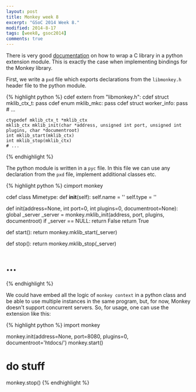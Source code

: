 ```yaml
---
layout: post
title: Monkey week 8
excerpt: "GSoC 2014 Week 8."
modified: 2014-8-17
tags: [week8, gsoc2014]
comments: true
---
```


There is very good [documentation](http://docs.cython.org/src/tutorial/clibraries.html) on how to wrap a C library in a python extension module. This is exactly the case when implementing bindings for the Monkey library.

First, we write a `pxd` file which exports declarations from the `libmonkey.h` header file to the python module.

{% highlight python %}
cdef extern from "libmonkey.h":
    cdef struct mklib_ctx_t:
        pass
    cdef enum mklib_mkc:
        pass
    cdef struct worker_info:
        pass
    # ...

    ctypedef mklib_ctx_t *mklib_ctx
    mklib_ctx mklib_init(char *address, unsigned int port, unsigned int plugins, char *documentroot)
    int mklib_start(mklib_ctx)
    int mklib_stop(mklib_ctx)
    # ...
{% endhighlight %}

The python module is written in a `pyc` file. In this file we can use any declaration from the `pxd` file, implement additional classes etc.

{% highlight python %}
cimport monkey

cdef class Mimetype:
    def __init__(self):
        self.name = ''
        self.type = ''

def init(address=None, int port=0, int plugins=0, documentroot=None):
    global _server
    _server = monkey.mklib_init(address, port, plugins, documentroot)
    if _server == NULL:
        return False
    return True

def start():
    return <bint>monkey.mklib_start(_server)

def stop():
    return <bint>monkey.mklib_stop(_server)

# ...
{% endhighlight %}

We could have embed all the logic of `monkey context` in a python class and be able to use multiple instances in the same program, but, for now, Monkey doesn't support concurrent servers. So, for usage, one can use the extension like this:

{% highlight python %}
import monkey

monkey.init(address=None, port=8080, plugins=0, documentroot='htdocs/')
monkey.start()
# do stuff
monkey.stop()
{% endhighlight %}
